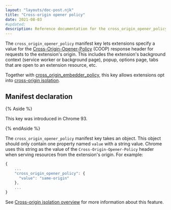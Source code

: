 ```yaml
---
layout: "layouts/doc-post.njk"
title: "Cross-origin opener policy"
date: 2021-08-03
#updated:
description: Reference documentation for the cross_origin_opener_policy property of manifest.json.
---
```


The `cross_origin_opener_policy` manifest key lets extensions specify a value for the
[Cross-Origin-Opener-Policy][mdn-coop] (COOP) response header for requests to the extension's
origin. This includes the extension's background context (service worker or background page), popup,
options page, tabs that are open to an extension resource, etc.

Together with [cross_origin_embedder_policy][doc-coep], this key allows extensions opt into
[cross-origin isolation][doc-coi].

## Manifest declaration

{% Aside %}

This key was introduced in Chrome 93.

{% endAside %}

The `cross_origin_opener_policy` manifest key takes an object. This object should only contain one
property named `value` with a string value. Chrome uses this string as the value of the
`Cross-Origin-Opener-Policy` header when serving resources from the extension's origin. For example:

```js
{
    ...
    "cross_origin_opener_policy": {
      "value": "same-origin"
    },
    ...
}
```

See [Cross-origin isolation overview][doc-coi] for more information about this feature.

[doc-coep]: /docs/extensions/mv3/manifest/cross_origin_embedder_policy/
[doc-coi]: /docs/extensions/mv3/cross-origin-isolation/
[mdn-coop]: https://developer.mozilla.org/docs/Web/HTTP/Headers/Cross-Origin-Opener-Policy
